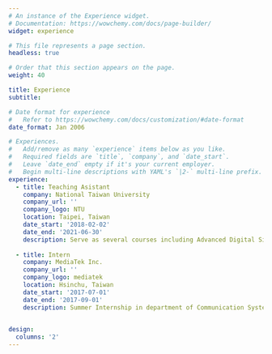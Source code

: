 ```yaml
---
# An instance of the Experience widget.
# Documentation: https://wowchemy.com/docs/page-builder/
widget: experience

# This file represents a page section.
headless: true

# Order that this section appears on the page.
weight: 40

title: Experience
subtitle:

# Date format for experience
#   Refer to https://wowchemy.com/docs/customization/#date-format
date_format: Jan 2006

# Experiences.
#   Add/remove as many `experience` items below as you like.
#   Required fields are `title`, `company`, and `date_start`.
#   Leave `date_end` empty if it's your current employer.
#   Begin multi-line descriptions with YAML's `|2-` multi-line prefix.
experience:
  - title: Teaching Asistant
    company: National Taiwan University
    company_url: ''
    company_logo: NTU
    location: Taipei, Taiwan
    date_start: '2018-02-02'
    date_end: '2021-06-30'
    description: Serve as several courses including Advanced Digital Signal Processing, Time-Frequency Analysis and Wavelet Transfrom, and Discrete Mathematics.
    
  - title: Intern
    company: MediaTek Inc.
    company_url: ''
    company_logo: mediatek
    location: Hsinchu, Taiwan
    date_start: '2017-07-01'
    date_end: '2017-09-01'
    description: Summer Internship in department of Communication System Development.
    

design:
  columns: '2'
---
```

